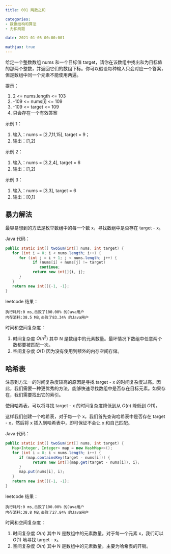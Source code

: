 ```yaml
---
title: 001 两数之和

categories:
- 数据结构和算法
- 力扣刷题

date: 2021-01-05 00:00:001

mathjax: true
---
```

给定一个整数数组 nums 和一个目标值 target，请你在该数组中找出和为目标值的那两个整数，并返回它们的数组下标。你可以假设每种输入只会对应一个答案，但是数组中同一个元素不能使用两遍。

提示： 
1. 2 <= nums.length <= 103 
1. -109 <= nums[i] <= 109 
1. -109 <= target <= 109 
1. 只会存在一个有效答案 

示例 1：
1. 输入：nums = [2,7,11,15], target = 9；
1. 输出：[1,2]

示例 2： 
1. 输入：nums = [3,2,4], target = 6
1. 输出：[1,2]

示例 3： 
1. 输入：nums = [3,3], target = 6
1. 输出：[0,1]

## 暴力解法
最容易想到的方法是枚举数组中的每一个数 x，寻找数组中是否存在 target - x。

Java 代码：

```java
public static int[] twoSum(int[] nums, int target) {
   for (int i = 0; i < nums.length; i++) {
      for (int j = i + 1; j < nums.length; j++) {
            if (nums[i] + nums[j] != target)
               continue;
            return new int[]{i, j};
      }
   }
   return new int[]{-1, -1};
}
```

leetcode 结果：

```
执行耗时:0 ms,击败了100.00% 的Java用户
内存消耗:38.5 MB,击败了83.34% 的Java用户
```

时间和空间复杂度：
1. 时间复杂度 $O(n^2)$ 
   其中 N 是数组中的元素数量。最坏情况下数组中任意两个数都要被匹配一次。
1. 空间复杂度 $O(1)$
   因为没有使用到额外的内存空间存储。

## 哈希表
注意到方法一的时间复杂度较高的原因是寻找 target - x 的时间复杂度过高。因此，我们需要一种更优秀的方法，能够快速寻找数组中是否存在目标元素。如果存在，我们需要找出它的索引。

使用哈希表，可以将寻找 target - x 的时间复杂度降低到从 $O(n)$ 降低到 $O(1)$。

这样我们创建一个哈希表，对于每一个 x，我们首先查询哈希表中是否存在 target - x，然后将 x 插入到哈希表中，即可保证不会让 x 和自己匹配。

Java 代码：

```java
public static int[] twoSum(int[] nums, int target) {
   Map<Integer, Integer> map = new HashMap<>();
   for (int i = 0; i < nums.length; i++) {
      if (map.containsKey(target - nums[i])) {
            return new int[]{map.get(target - nums[i]), i};
      }
      map.put(nums[i], i);
   }
   return new int[]{-1, -1};
}
```

leetcode 结果：

```
执行耗时:0 ms,击败了100.00% 的Java用户
内存消耗:38.8 MB,击败了27.84% 的Java用户
```

时间和空间复杂度：
1. 时间复杂度 $O(n)$ 
   其中 N 是数组中的元素数量。对于每一个元素 x，我们可以 $O(1)$ 地寻找 target - x。
1. 空间复杂度 $O(n)$
   其中 N 是数组中的元素数量。主要为哈希表的开销。
